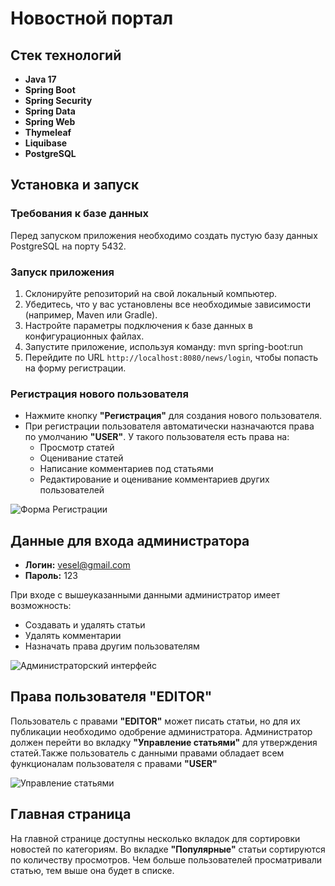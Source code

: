# Новостной портал

## Стек технологий
- **Java 17**
- **Spring Boot**
- **Spring Security**
- **Spring Data**
- **Spring Web**
- **Thymeleaf**
- **Liquibase**
- **PostgreSQL**

## Установка и запуск

### Требования к базе данных
Перед запуском приложения необходимо создать пустую базу данных PostgreSQL на порту 5432.

### Запуск приложения
1. Склонируйте репозиторий на свой локальный компьютер.
2. Убедитесь, что у вас установлены все необходимые зависимости (например, Maven или Gradle).
3. Настройте параметры подключения к базе данных в конфигурационных файлах.
4. Запустите приложение, используя команду:
mvn spring-boot:run
5. Перейдите по URL `http://localhost:8080/news/login`, чтобы попасть на форму регистрации.

### Регистрация нового пользователя
- Нажмите кнопку **"Регистрация"** для создания нового пользователя.
- При регистрации пользователя автоматически назначаются права по умолчанию **"USER"**. У такого пользователя есть права на:
  - Просмотр статей
  - Оценивание статей
  - Написание комментариев под статьями
  - Редактирование и оценивание комментариев других пользователей

![Форма Регистрации](https://private-user-images.githubusercontent.com/121201082/443393818-3663210e-1746-4b7e-bd15-e515910d8051.png?jwt=eyJhbGciOiJIUzI1NiIsInR5cCI6IkpXVCJ9.eyJpc3MiOiJnaXRodWIuY29tIiwiYXVkIjoicmF3LmdpdGh1YnVzZXJjb250ZW50LmNvbSIsImtleSI6ImtleTUiLCJleHAiOjE3NDcxODc0OTEsIm5iZiI6MTc0NzE4NzE5MSwicGF0aCI6Ii8xMjEyMDEwODIvNDQzMzkzODE4LTM2NjMyMTBlLTE3NDYtNGI3ZS1iZDE1LWU1MTU5MTBkODA1MS5wbmc_WC1BbXotQWxnb3JpdGhtPUFXUzQtSE1BQy1TSEEyNTYmWC1BbXotQ3JlZGVudGlhbD1BS0lBVkNPRFlMU0E1M1BRSzRaQSUyRjIwMjUwNTE0JTJGdXMtZWFzdC0xJTJGczMlMkZhd3M0X3JlcXVlc3QmWC1BbXotRGF0ZT0yMDI1MDUxNFQwMTQ2MzFaJlgtQW16LUV4cGlyZXM9MzAwJlgtQW16LVNpZ25hdHVyZT0wYzY2MjQxMWNjYzRiZjEzZmVkNzcwMjM5YjE2YmE0YzAwYzA1NmU5NzIzYTBkMjUwZjhiMjY2MWJiZWRiZTA0JlgtQW16LVNpZ25lZEhlYWRlcnM9aG9zdCJ9.ffJ7TwTzojyFDjmmwPavsz_ww4AUmDb8NvEPLjPIB8Q)

## Данные для входа администратора
- **Логин:** vesel@gmail.com
- **Пароль:** 123

При входе с вышеуказанными данными администратор имеет возможность:
- Создавать и удалять статьи
- Удалять комментарии
- Назначать права другим пользователям

![Администраторский интерфейс](https://private-user-images.githubusercontent.com/121201082/443394081-0c9ad74c-9670-4e1c-857d-b81eba26817e.png?jwt=eyJhbGciOiJIUzI1NiIsInR5cCI6IkpXVCJ9.eyJpc3MiOiJnaXRodWIuY29tIiwiYXVkIjoicmF3LmdpdGh1YnVzZXJjb250ZW50LmNvbSIsImtleSI6ImtleTUiLCJleHAiOjE3NDcxODc1MTMsIm5iZiI6MTc0NzE4NzIxMywicGF0aCI6Ii8xMjEyMDEwODIvNDQzMzk0MDgxLTBjOWFkNzRjLTk2NzAtNGUxYy04NTdkLWI4MWViYTI2ODE3ZS5wbmc_WC1BbXotQWxnb3JpdGhtPUFXUzQtSE1BQy1TSEEyNTYmWC1BbXotQ3JlZGVudGlhbD1BS0lBVkNPRFlMU0E1M1BRSzRaQSUyRjIwMjUwNTE0JTJGdXMtZWFzdC0xJTJGczMlMkZhd3M0X3JlcXVlc3QmWC1BbXotRGF0ZT0yMDI1MDUxNFQwMTQ2NTNaJlgtQW16LUV4cGlyZXM9MzAwJlgtQW16LVNpZ25hdHVyZT0xMDMyNWJkMzBiYTEwZjMwZGVlMzJmMTc4ZmJlNTUwNDZhZjYxNDY1MDQzNDFkYzI5NGRhNGJjN2FhMGFjYjcxJlgtQW16LVNpZ25lZEhlYWRlcnM9aG9zdCJ9.qZwrUPFtuKILzTTffVmbHUKBaV0fWxLCW02QGfE8EB8)

## Права пользователя "EDITOR"
Пользователь с правами **"EDITOR"** может писать статьи, но для их публикации необходимо одобрение администратора. Администратор должен перейти во вкладку **"Управление статьями"** для утверждения статей.Также пользователь с данными правами обладает всем функционалам пользователя с правами **"USER"**

![Управление статьями](https://private-user-images.githubusercontent.com/121201082/443394517-68c73215-1412-4233-a03c-574df67f9db4.png?jwt=eyJhbGciOiJIUzI1NiIsInR5cCI6IkpXVCJ9.eyJpc3MiOiJnaXRodWIuY29tIiwiYXVkIjoicmF3LmdpdGh1YnVzZXJjb250ZW50LmNvbSIsImtleSI6ImtleTUiLCJleHAiOjE3NDcxODc1MzcsIm5iZiI6MTc0NzE4NzIzNywicGF0aCI6Ii8xMjEyMDEwODIvNDQzMzk0NTE3LTY4YzczMjE1LTE0MTItNDIzMy1hMDNjLTU3NGRmNjdmOWRiNC5wbmc_WC1BbXotQWxnb3JpdGhtPUFXUzQtSE1BQy1TSEEyNTYmWC1BbXotQ3JlZGVudGlhbD1BS0lBVkNPRFlMU0E1M1BRSzRaQSUyRjIwMjUwNTE0JTJGdXMtZWFzdC0xJTJGczMlMkZhd3M0X3JlcXVlc3QmWC1BbXotRGF0ZT0yMDI1MDUxNFQwMTQ3MTdaJlgtQW16LUV4cGlyZXM9MzAwJlgtQW16LVNpZ25hdHVyZT1mYzI4NjIzMmQzNzQ1MjdiOWUwODJlZDljNDA3Nzk3NzQ2NGZjZTU3N2Y3YzJiODlmY2Y5ZWVlODc2MDBkYjc0JlgtQW16LVNpZ25lZEhlYWRlcnM9aG9zdCJ9.HjI-L4a_e09DjFbVcRH2Op4WEb34Tkw0xD-7cYoCALw)

## Главная страница
На главной странице доступны несколько вкладок для сортировки новостей по категориям. Во вкладке **"Популярные"** статьи сортируются по количеству просмотров. Чем больше пользователей просматривали статью, тем выше она будет в списке.
